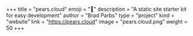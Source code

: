 +++
title = "pears.cloud"
emoji = "🍐️"
description = "A static site starter kit for easy development"
author = "Brad Parbs"
type = "project"
kind = "website"
link = "https://pears.cloud"
image = "pears.cloud.png"
weight = 50
+++
